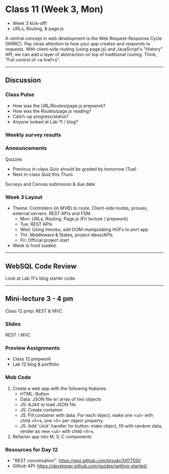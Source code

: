 # Class 11 (Week 3, Mon)
- Week 3 kick-off!
- URLs, Routing, &amp; page.js

A central concept in web development is the Web Request-Response Cycle (WRRC). Pay close attention to how your app creates and responds to requests. With client-side routing (using page.js) and JavaScript's "History" API, we can add a layer of abstraction on top of traditional routing. Think, "Full control of &lt;a href&gt;s".

---
## Discussion
### Class Pulse
- How was the URL/Routes/page.js prepwork?
- How was the Routes/page.js reading?
- Catch-up progress/status?
- Anyone looked at Lab 11 / blog?

### Weekly survey results

### Announcements
Quizzes
- Previous in-class Quiz should be graded by tomorrow (Tue)
- Next in-class Quiz this Thurs

Surveys and Canvas submssion &amp; due date

### Week 3 Layout
- Theme: Controllers (in MV**C**) to route. Client-side routes, proxies, external servers. REST APIs and FSM.
  - Mon: URLs, Routing, Page.js (Fri lecture / prepwork)
  - Tue: REST APIs
  - Wed: Using Heroku, add DOM-manipulating HOFs to port app
  - Thr: Middleware &amp; States, project ideas/APIs
  - Fri: Official project start
- Week is front loaded.

---
## WebSQL Code Review
Look at Lab 11's blog starter code.

---
## Mini-lecture 3 - 4 pm
Class 12 prep: REST &amp; MVC

### Slides
REST / MVC

### Preview Assignments
- Class 12 prepwork
- Lab 12 blog &amp; portfolio

### Mob Code
1. Create a web app with the following features:
   - HTML: Button
   - Data: JSON file w/ array of two objects
   - JS: AJAX to load JSON file
   - JS: Create container
   - JS: Fill container with data. For each object, make one &lt;ul&gt; with child &lt;li&gt;s, one &lt;li&gt; per object property.
   - JS: Add 'click' handler for button: make object, fill with random data, render as new &lt;ul&gt; with child &lt;li&gt;s.
1. Refactor app into M, V, C components

### Resources for Day 12
- "REST conversation": https://gist.github.com/brookr/5977550
- Github API: https://developer.github.com/guides/getting-started/
